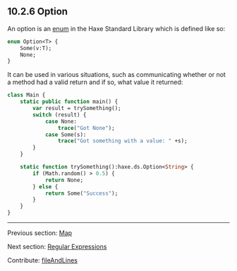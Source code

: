 ## 10.2.6 Option

An option is an [enum](types-enum-instance.md) in the Haxe Standard Library which is defined like so:

```haxe
enum Option<T> {
	Some(v:T);
	None;
}
```

It can be used in various situations, such as communicating whether or not a method had a valid return and if so, what value it returned:

```haxe
class Main {
	static public function main() {
		var result = trySomething();
		switch (result) {
			case None:
				trace("Got None");
			case Some(s):
				trace("Got something with a value: " +s);
		}
	}

	static function trySomething():haxe.ds.Option<String> {
		if (Math.random() > 0.5) {
			return None;
		} else {
			return Some("Success");
		}
	}
}
```

---

Previous section: [Map](std-Map.md)

Next section: [Regular Expressions](std-regex.md)

Contribute: [fileAndLines](https://github.com/HaxeFoundation/HaxeManual/blob/master/10-std.tex#L122-122)